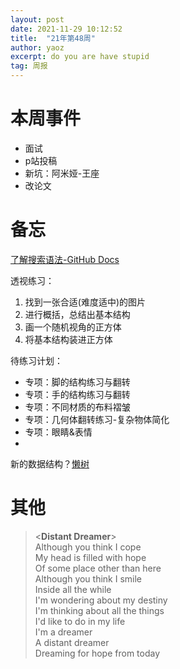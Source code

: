 ```yaml
---
layout: post
date: 2021-11-29 10:12:52
title:  "21年第48周"
author: yaoz
excerpt: do you are have stupid
tag: 周报
---
```


# 本周事件

- 面试
- p站投稿
- 新坑：阿米娅-王座
- 改论文

# 备忘

[了解搜索语法-GitHub Docs](https://docs.github.com/cn/search-github/getting-started-with-searching-on-github/understanding-the-search-syntax)

透视练习：  
1.  找到一张合适(难度适中)的图片
2.  进行概括，总结出基本结构
3.  画一个随机视角的正方体
4.  将基本结构装进正方体

待练习计划：
- 专项：脚的结构练习与翻转
- 专项：手的结构练习与翻转
- 专项：不同材质的布料褶皱
- 专项：几何体翻转练习-复杂物体简化
- 专项：眼睛&表情
- 

新的数据结构？[懒树](https://www.bilibili.com/video/BV1vS4y1X7RX)

# 其他

> <**Distant Dreamer**>  
> Although you think I cope  
> My head is filled with hope  
> Of some place other than here  
> Although you think I smile  
> Inside all the while  
> I'm wondering about my destiny  
> I'm thinking about all the things  
> I'd like to do in my life  
> I'm a dreamer  
> A distant dreamer  
> Dreaming for hope from today  
